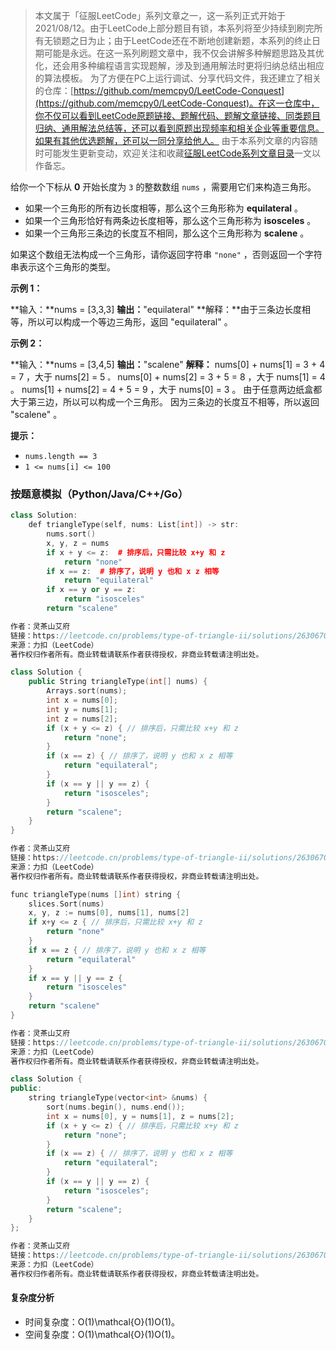 > 本文属于「征服LeetCode」系列文章之一，这一系列正式开始于2021/08/12。由于LeetCode上部分题目有锁，本系列将至少持续到刷完所有无锁题之日为止；由于LeetCode还在不断地创建新题，本系列的终止日期可能是永远。在这一系列刷题文章中，我不仅会讲解多种解题思路及其优化，还会用多种编程语言实现题解，涉及到通用解法时更将归纳总结出相应的算法模板。
> <b></b>
> 为了方便在PC上运行调试、分享代码文件，我还建立了相关的仓库：[https://github.com/memcpy0/LeetCode-Conquest](https://github.com/memcpy0/LeetCode-Conquest)。在这一仓库中，你不仅可以看到LeetCode原题链接、题解代码、题解文章链接、同类题目归纳、通用解法总结等，还可以看到原题出现频率和相关企业等重要信息。如果有其他优选题解，还可以一同分享给他人。
> <b></b>
> 由于本系列文章的内容随时可能发生更新变动，欢迎关注和收藏[征服LeetCode系列文章目录](https://memcpy0.blog.csdn.net/article/details/119656559)一文以作备忘。

给你一个下标从 **0** 开始长度为 `3` 的整数数组 `nums` ，需要用它们来构造三角形。

- 如果一个三角形的所有边长度相等，那么这个三角形称为 **equilateral** 。
- 如果一个三角形恰好有两条边长度相等，那么这个三角形称为 **isosceles** 。
- 如果一个三角形三条边的长度互不相同，那么这个三角形称为 **scalene** 。

如果这个数组无法构成一个三角形，请你返回字符串 `"none"` ，否则返回一个字符串表示这个三角形的类型。

**示例 1：**

**输入：**nums = [3,3,3]
**输出：**"equilateral"
**解释：**由于三条边长度相等，所以可以构成一个等边三角形，返回 "equilateral" 。

**示例 2：**

**输入：**nums = [3,4,5]
**输出：**"scalene"
**解释：**
nums[0] + nums[1] = 3 + 4 = 7 ，大于 nums[2] = 5 `。`
nums[0] + nums[2] = 3 + 5 = 8 ，大于 nums[1] = 4 。
nums[1] + nums[2] = 4 + 5 = 9 ，大于 nums[0] = 3 。
由于任意两边纸盒都大于第三边，所以可以构成一个三角形。
因为三条边的长度互不相等，所以返回 "scalene" 。

**提示：**

- `nums.length == 3`
- `1 <= nums[i] <= 100`

### 按题意模拟（Python/Java/C++/Go）

```cpp
class Solution:
    def triangleType(self, nums: List[int]) -> str:
        nums.sort()
        x, y, z = nums
        if x + y <= z:  # 排序后，只需比较 x+y 和 z
            return "none"
        if x == z:  # 排序了，说明 y 也和 x z 相等
            return "equilateral"
        if x == y or y == z:
            return "isosceles"
        return "scalene"

作者：灵茶山艾府
链接：https://leetcode.cn/problems/type-of-triangle-ii/solutions/2630670/an-ti-yi-mo-ni-pythonjavacgo-by-endlessc-zq6e/
来源：力扣（LeetCode）
著作权归作者所有。商业转载请联系作者获得授权，非商业转载请注明出处。

class Solution {
    public String triangleType(int[] nums) {
        Arrays.sort(nums);
        int x = nums[0];
        int y = nums[1];
        int z = nums[2];
        if (x + y <= z) { // 排序后，只需比较 x+y 和 z
            return "none";
        }
        if (x == z) { // 排序了，说明 y 也和 x z 相等
            return "equilateral";
        }
        if (x == y || y == z) {
            return "isosceles";
        }
        return "scalene";
    }
}

作者：灵茶山艾府
链接：https://leetcode.cn/problems/type-of-triangle-ii/solutions/2630670/an-ti-yi-mo-ni-pythonjavacgo-by-endlessc-zq6e/
来源：力扣（LeetCode）
著作权归作者所有。商业转载请联系作者获得授权，非商业转载请注明出处。

func triangleType(nums []int) string {
	slices.Sort(nums)
	x, y, z := nums[0], nums[1], nums[2]
	if x+y <= z { // 排序后，只需比较 x+y 和 z
		return "none"
	}
	if x == z { // 排序了，说明 y 也和 x z 相等
		return "equilateral"
	}
	if x == y || y == z {
		return "isosceles"
	}
	return "scalene"
}

作者：灵茶山艾府
链接：https://leetcode.cn/problems/type-of-triangle-ii/solutions/2630670/an-ti-yi-mo-ni-pythonjavacgo-by-endlessc-zq6e/
来源：力扣（LeetCode）
著作权归作者所有。商业转载请联系作者获得授权，非商业转载请注明出处。

class Solution {
public:
    string triangleType(vector<int> &nums) {
        sort(nums.begin(), nums.end());
        int x = nums[0], y = nums[1], z = nums[2];
        if (x + y <= z) { // 排序后，只需比较 x+y 和 z
            return "none";
        }
        if (x == z) { // 排序了，说明 y 也和 x z 相等
            return "equilateral";
        }
        if (x == y || y == z) {
            return "isosceles";
        }
        return "scalene";
    }
};

作者：灵茶山艾府
链接：https://leetcode.cn/problems/type-of-triangle-ii/solutions/2630670/an-ti-yi-mo-ni-pythonjavacgo-by-endlessc-zq6e/
来源：力扣（LeetCode）
著作权归作者所有。商业转载请联系作者获得授权，非商业转载请注明出处。


```
#### 复杂度分析

- 时间复杂度：O(1)\mathcal{O}(1)O(1)。
- 空间复杂度：O(1)\mathcal{O}(1)O(1)。